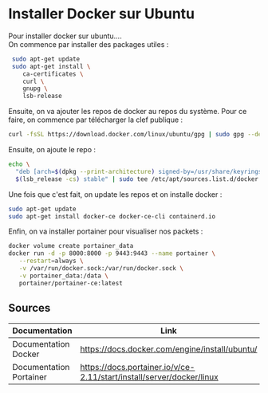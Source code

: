 # Installer Docker sur Ubuntu

Pour installer docker sur ubuntu....<br>
On commence par installer des packages utiles :
```bash
 sudo apt-get update
 sudo apt-get install \
    ca-certificates \
    curl \
    gnupg \
    lsb-release
```

Ensuite, on va ajouter les repos de docker au repos du système.
Pour ce faire, on commence par télécharger la clef publique :
```bash
curl -fsSL https://download.docker.com/linux/ubuntu/gpg | sudo gpg --dearmor -o /usr/share/keyrings/docker-archive-keyring.gpg
```
Ensuite, on ajoute le repo :
```bash
echo \
  "deb [arch=$(dpkg --print-architecture) signed-by=/usr/share/keyrings/docker-archive-keyring.gpg] https://download.docker.com/linux/ubuntu \
  $(lsb_release -cs) stable" | sudo tee /etc/apt/sources.list.d/docker.list > /dev/null
```
Une fois que c'est fait, on update les repos et on installe docker :
 ```bash
 sudo apt-get update
 sudo apt-get install docker-ce docker-ce-cli containerd.io
```

Enfin, on va installer portainer pour visualiser nos packets :
 ```bash
docker volume create portainer_data
docker run -d -p 8000:8000 -p 9443:9443 --name portainer \
    --restart=always \
    -v /var/run/docker.sock:/var/run/docker.sock \
    -v portainer_data:/data \
    portainer/portainer-ce:latest
```


## Sources
| Documentation           | Link                                                                  |
|-------------------------|-----------------------------------------------------------------------|
|Documentation Docker     | https://docs.docker.com/engine/install/ubuntu/                        |
|Documentation Portainer  | https://docs.portainer.io/v/ce-2.11/start/install/server/docker/linux |

